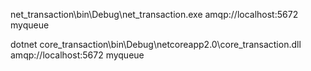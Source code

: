 net_transaction\bin\Debug\net_transaction.exe amqp://localhost:5672 myqueue

dotnet core_transaction\bin\Debug\netcoreapp2.0\core_transaction.dll amqp://localhost:5672 myqueue